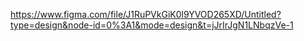 https://www.figma.com/file/J1RuPVkGiK0l9YVOD265XD/Untitled?type=design&node-id=0%3A1&mode=design&t=jJrIrJgN1LNbqzVe-1

